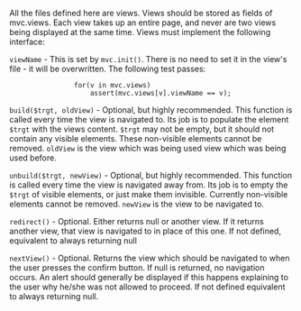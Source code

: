 All the files defined here are views.  Views should be stored as fields of
mvc.views.  Each view takes up an entire page, and never are two views being
displayed at the same time.  Views must implement the following interface:

`viewName` -	This is set by `mvc.init()`.  There is no need to set it in
				the view's file - it will be overwritten.  The following test
				passes:

					for(v in mvc.views)
						assert(mvc.views[v].viewName == v);

`build($trgt, oldView)` -	Optional, but highly recommended.  This function
							is called every time the view is navigated to.
							Its job is to populate the element `$trgt` with
							the views content.  `$trgt` may not be empty, but
							it should not contain any visible elements.
							These non-visible elements cannot be removed.
							`oldView` is the view which was being used
							view which was being used before. 

`unbuild($trgt, newView)` -	Optional, but highly recommended.  This
							function is called every time the view is
							navigated away from.  Its job is to empty the
							`$trgt` of visible elements, or just make them
							invisible.  Currently non-visible elements cannot
							be removed.  `newView` is the view to be
							navigated to.

`redirect()` -	Optional.  Either returns null or another view.  If it
				returns another view, that view is navigated to in place
				of this one.  If not defined, equivalent to always
				returning null

`nextView()` -	Optional.  Returns the view which should be navigated to
				when the user presses the confirm button.  If null is 
				returned, no navigation occurs.  An alert should
				generally be displayed if this happens explaining to the
				user why he/she was not allowed to proceed.  If not 
				defined equivalent to always returning null.
